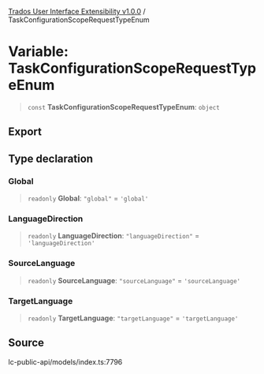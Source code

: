 [Trados User Interface Extensibility v1.0.0](../wiki/globals) / TaskConfigurationScopeRequestTypeEnum

# Variable: TaskConfigurationScopeRequestTypeEnum

> `const` **TaskConfigurationScopeRequestTypeEnum**: `object`

## Export

## Type declaration

### Global

> `readonly` **Global**: `"global"` = `'global'`

### LanguageDirection

> `readonly` **LanguageDirection**: `"languageDirection"` = `'languageDirection'`

### SourceLanguage

> `readonly` **SourceLanguage**: `"sourceLanguage"` = `'sourceLanguage'`

### TargetLanguage

> `readonly` **TargetLanguage**: `"targetLanguage"` = `'targetLanguage'`

## Source

lc-public-api/models/index.ts:7796
